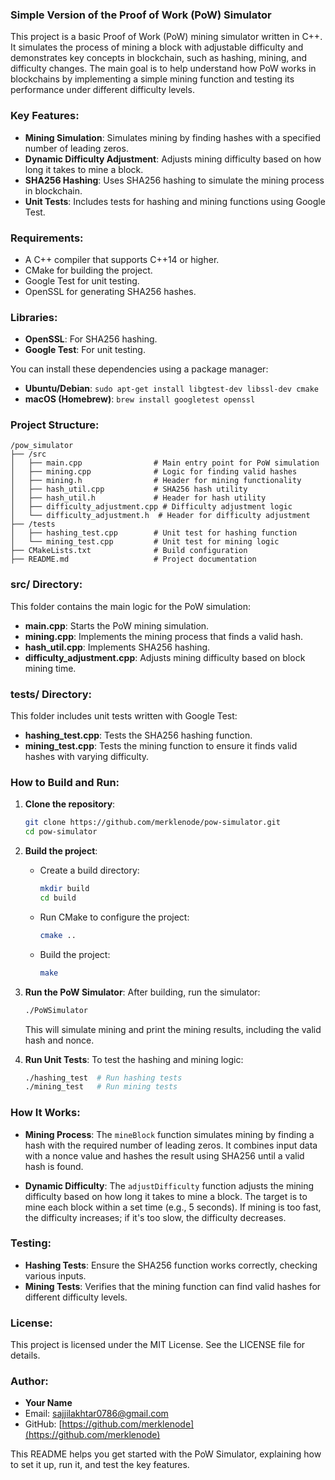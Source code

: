### Simple Version of the Proof of Work (PoW) Simulator

This project is a basic Proof of Work (PoW) mining simulator written in C++. It simulates the process of mining a block with adjustable difficulty and demonstrates key concepts in blockchain, such as hashing, mining, and difficulty changes. The main goal is to help understand how PoW works in blockchains by implementing a simple mining function and testing its performance under different difficulty levels.

### Key Features:
- **Mining Simulation**: Simulates mining by finding hashes with a specified number of leading zeros.
- **Dynamic Difficulty Adjustment**: Adjusts mining difficulty based on how long it takes to mine a block.
- **SHA256 Hashing**: Uses SHA256 hashing to simulate the mining process in blockchain.
- **Unit Tests**: Includes tests for hashing and mining functions using Google Test.

### Requirements:
- A C++ compiler that supports C++14 or higher.
- CMake for building the project.
- Google Test for unit testing.
- OpenSSL for generating SHA256 hashes.

### Libraries:
- **OpenSSL**: For SHA256 hashing.
- **Google Test**: For unit testing.

You can install these dependencies using a package manager:

- **Ubuntu/Debian**: `sudo apt-get install libgtest-dev libssl-dev cmake`
- **macOS (Homebrew)**: `brew install googletest openssl`

### Project Structure:
```
/pow_simulator
├── /src
│   ├── main.cpp                # Main entry point for PoW simulation
│   ├── mining.cpp              # Logic for finding valid hashes
│   ├── mining.h                # Header for mining functionality
│   ├── hash_util.cpp           # SHA256 hash utility
│   ├── hash_util.h             # Header for hash utility
│   ├── difficulty_adjustment.cpp # Difficulty adjustment logic
│   └── difficulty_adjustment.h  # Header for difficulty adjustment
├── /tests
│   ├── hashing_test.cpp        # Unit test for hashing function
│   └── mining_test.cpp         # Unit test for mining logic
├── CMakeLists.txt              # Build configuration
├── README.md                   # Project documentation
```

### src/ Directory:
This folder contains the main logic for the PoW simulation:
- **main.cpp**: Starts the PoW mining simulation.
- **mining.cpp**: Implements the mining process that finds a valid hash.
- **hash_util.cpp**: Implements SHA256 hashing.
- **difficulty_adjustment.cpp**: Adjusts mining difficulty based on block mining time.

### tests/ Directory:
This folder includes unit tests written with Google Test:
- **hashing_test.cpp**: Tests the SHA256 hashing function.
- **mining_test.cpp**: Tests the mining function to ensure it finds valid hashes with varying difficulty.

### How to Build and Run:

1. **Clone the repository**:
   ```bash
   git clone https://github.com/merklenode/pow-simulator.git
   cd pow-simulator
   ```

2. **Build the project**:
   - Create a build directory:
     ```bash
     mkdir build
     cd build
     ```
   - Run CMake to configure the project:
     ```bash
     cmake ..
     ```
   - Build the project:
     ```bash
     make
     ```

3. **Run the PoW Simulator**:
   After building, run the simulator:
   ```bash
   ./PoWSimulator
   ```
   This will simulate mining and print the mining results, including the valid hash and nonce.

4. **Run Unit Tests**:
   To test the hashing and mining logic:
   ```bash
   ./hashing_test  # Run hashing tests
   ./mining_test   # Run mining tests
   ```

### How It Works:

- **Mining Process**: The `mineBlock` function simulates mining by finding a hash with the required number of leading zeros. It combines input data with a nonce value and hashes the result using SHA256 until a valid hash is found.

- **Dynamic Difficulty**: The `adjustDifficulty` function adjusts the mining difficulty based on how long it takes to mine a block. The target is to mine each block within a set time (e.g., 5 seconds). If mining is too fast, the difficulty increases; if it's too slow, the difficulty decreases.

### Testing:

- **Hashing Tests**: Ensure the SHA256 function works correctly, checking various inputs.
- **Mining Tests**: Verifies that the mining function can find valid hashes for different difficulty levels.

### License:
This project is licensed under the MIT License. See the LICENSE file for details.

### Author:
- **Your Name**  
- Email: sajjilakhtar0786@gmail.com  
- GitHub: [https://github.com/merklenode](https://github.com/merklenode)

This README helps you get started with the PoW Simulator, explaining how to set it up, run it, and test the key features.
